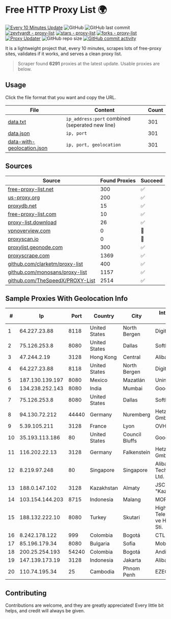 
# Free HTTP Proxy List 🌍

[![Every 10 Minutes Update](https://github.com/mertguvencli/http-proxy-list/actions/workflows/main.yml/badge.svg?branch=main)](https://github.com/mertguvencli/http-proxy-list/actions/workflows/main.yml)
![GitHub](https://img.shields.io/github/license/mertguvencli/http-proxy-list)
![GitHub last commit](https://img.shields.io/github/last-commit/mertguvencli/http-proxy-list)
[![zevtyardt - proxy-list](https://img.shields.io/static/v1?label=zevtyardt&message=proxy-list&color=blue&logo=github)](https://github.com/zevtyardt/proxy-list "Go to GitHub repo")
[![stars - proxy-list](https://img.shields.io/github/stars/zevtyardt/proxy-list?style=social)](https://github.com/zevtyardt/proxy-list)
[![forks - proxy-list](https://img.shields.io/github/forks/zevtyardt/proxy-list?style=social)](https://github.com/zevtyardt/proxy-list)
[![Proxy Updater](https://github.com/zevtyardt/proxy-list/workflows/Proxy%20Updater/badge.svg)](https://github.com/zevtyardt/proxy-list/actions?query=workflow:"Proxy+Updater")
![GitHub repo size](https://img.shields.io/github/repo-size/zevtyardt/proxy-list)
[![GitHub commit activity](https://img.shields.io/github/commit-activity/m/zevtyardt/proxy-list?logo=commits)](https://github.com/zevtyardt/proxy-list/commits/main)

It is a lightweight project that, every 10 minutes, scrapes lots of free-proxy sites, validates if it works, and serves a clean proxy list.

> Scraper found **6291** proxies at the latest update. Usable proxies are below.

## Usage

Click the file format that you want and copy the URL.

|File|Content|Count|
|----|-------|-----|
|[data.txt](https://raw.githubusercontent.com/mertguvencli/http-proxy-list/main/proxy-list/data.txt)|`ip_address:port` combined (seperated new line)|301|
|[data.json](https://raw.githubusercontent.com/mertguvencli/http-proxy-list/main/proxy-list/data.json)|`ip, port`|301|
|[data-with-geolocation.json](https://raw.githubusercontent.com/mertguvencli/http-proxy-list/main/proxy-list/data-with-geolocation.json)|`ip, port, geolocation`|301|

## Sources

|Source|Found Proxies|Succeed|
|------|-------------|-------|
|[free-proxy-list.net](https://free-proxy-list.net)|300|✅|
|[us-proxy.org](https://www.us-proxy.org)|200|✅|
|[proxydb.net](http://proxydb.net)|15|✅|
|[free-proxy-list.com](https://free-proxy-list.com/?page=&port=&type%5B%5D=http&type%5B%5D=https&up_time=0&search=Search)|10|✅|
|[proxy-list.download](https://www.proxy-list.download/HTTP)|26|✅|
|[vpnoverview.com](https://vpnoverview.com/privacy/anonymous-browsing/free-proxy-servers)|0|🚫|
|[proxyscan.io](https://www.proxyscan.io)|0|🚫|
|[proxylist.geonode.com](https://proxylist.geonode.com/api/proxy-list?limit=300&page=1&sort_by=lastChecked&sort_type=desc&protocols=http,https)|300|✅|
|[proxyscrape.com](https://api.proxyscrape.com/v2/?request=displayproxies&protocol=http&timeout=10000&country=all&ssl=all&anonymity=all)|1369|✅|
|[github.com/clarketm/proxy-list](https://raw.githubusercontent.com/clarketm/proxy-list/master/proxy-list-raw.txt)|400|✅|
|[github.com/monosans/proxy-list](https://raw.githubusercontent.com/monosans/proxy-list/main/proxies/http.txt)|1157|✅|
|[github.com/TheSpeedX/PROXY-List](https://raw.githubusercontent.com/TheSpeedX/PROXY-List/master/http.txt)|2514|✅|


## Sample Proxies With Geolocation Info

|#|Ip|Port|Country|City|Internet Service Provider|
|-|--|----|-------|----|-------------------------|
|1|64.227.23.88|8118|United States|North Bergen|DigitalOcean, LLC|
|2|75.126.253.8|8080|United States|Dallas|SoftLayer|
|3|47.244.2.19|3128|Hong Kong|Central|Alibaba.com LLC|
|4|64.227.23.88|8118|United States|North Bergen|DigitalOcean, LLC|
|5|187.130.139.197|8080|Mexico|Mazatlán|Uninet S.A. de C.V.|
|6|134.238.252.143|8080|India|Mumbai|Google LLC|
|7|75.126.253.8|8080|United States|Dallas|SoftLayer|
|8|94.130.72.212|44440|Germany|Nuremberg|Hetzner Online GmbH|
|9|5.39.105.211|3128|France|Lyon|OVH SAS|
|10|35.193.113.186|80|United States|Council Bluffs|Google LLC|
|11|116.202.22.13|3128|Germany|Falkenstein|Hetzner Online GmbH|
|12|8.219.97.248|80|Singapore|Singapore|Alibaba (US) Technology Co., Ltd.|
|13|188.0.147.102|3128|Kazakhstan|Almaty|JSC "KazTransCom"|
|14|103.154.144.203|8715|Indonesia|Malang|MORATELINDONAP|
|15|188.132.222.10|8080|Turkey|Skutari|High Speed Telekomunikasyon ve Hab. Hiz. Ltd. Sti.|
|16|8.242.178.122|999|Colombia|Bogotá|CTL Colombia|
|17|85.196.179.34|8080|Bulgaria|Sofia|Mobiltel BNG|
|18|200.25.254.193|54240|Colombia|Bogotá|Andinet ON Line|
|19|147.139.173.19|3128|Indonesia|Jakarta|Alibaba.com LLC|
|20|110.74.195.34|25|Cambodia|Phnom Penh|EZECOM limited|



## Contributing

Contributions are welcome, and they are greatly appreciated! Every
little bit helps, and credit will always be given.

